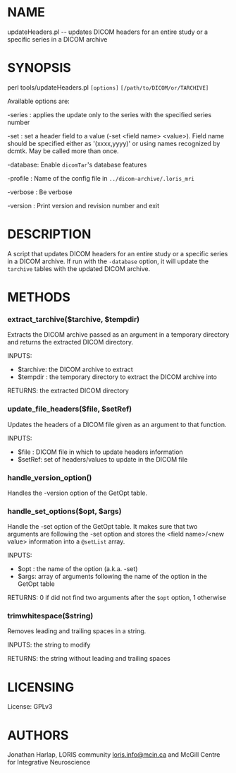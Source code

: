 # NAME

updateHeaders.pl -- updates DICOM headers for an entire study or a specific series
in a DICOM archive

# SYNOPSIS

perl tools/updateHeaders.pl `[options]` `[/path/to/DICOM/or/TARCHIVE]`

Available options are:

\-series  : applies the update only to the series with the specified series number

\-set     : set a header field to a value (-set &lt;field name> &lt;value>). Field name
		   should be specified either as '(xxxx,yyyy)' or using names recognized
		   by dcmtk. May be called more than once.

\-database: Enable `dicomTar`'s database features

\-profile : Name of the config file in `../dicom-archive/.loris_mri`

\-verbose : Be verbose

\-version : Print version and revision number and exit

# DESCRIPTION

A script that updates DICOM headers for an entire study or a specific series
in a DICOM archive. If run with the `-database` option, it will update the
`tarchive` tables with the updated DICOM archive.

# METHODS

### extract\_tarchive($tarchive, $tempdir)

Extracts the DICOM archive passed as an argument in a temporary directory and
returns the extracted DICOM directory.

INPUTS:
  - $tarchive: the DICOM archive to extract
  - $tempdir : the temporary directory to extract the DICOM archive into

RETURNS: the extracted DICOM directory

### update\_file\_headers($file, $setRef)

Updates the headers of a DICOM file given as an argument to that function.

INPUTS:
  - $file  : DICOM file in which to update headers information
  - $setRef: set of headers/values to update in the DICOM file

### handle\_version\_option()

Handles the -version option of the GetOpt table.

### handle\_set\_options($opt, $args)

Handle the -set option of the GetOpt table. It makes sure that two arguments are
following the -set option and stores the &lt;field name>/&lt;new value> information into a
`@setList` array.

INPUTS:
  - $opt : the name of the option (a.k.a. -set)
  - $args: array of arguments following the name of the option in the GetOpt table

RETURNS: 0 if did not find two arguments after the `$opt` option, 1 otherwise

### trimwhitespace($string)

Removes leading and trailing spaces in a string.

INPUTS: the string to modify

RETURNS: the string without leading and trailing spaces

# LICENSING

License: GPLv3

# AUTHORS

Jonathan Harlap, LORIS community <loris.info@mcin.ca> and McGill Centre for
Integrative Neuroscience
